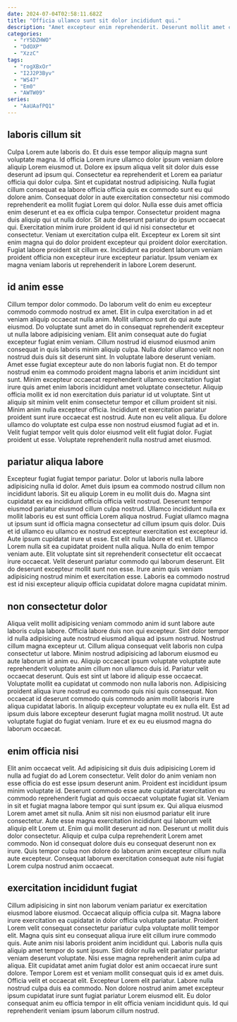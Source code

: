 ```yaml
---
date: 2024-07-04T02:58:11.682Z
title: "Officia ullamco sunt sit dolor incididunt qui."
description: "Amet excepteur enim reprehenderit. Deserunt mollit amet consectetur ea veniam ad ea Lorem ad."
categories:
  - "rY5DZHWO"
  - "DdOXP"
  - "XzzC"
tags:
  - "rogXBxOr"
  - "I2J2P3Byv"
  - "WS47"
  - "Em0"
  - "AWTW09"
series:
  - "AaUAafPQ1"
---
```



## laboris cillum sit

Culpa Lorem aute laboris do. Et duis esse tempor aliquip magna sunt voluptate magna. Id officia Lorem irure ullamco dolor ipsum veniam dolore aliquip Lorem eiusmod ut. Dolore ex ipsum aliqua velit sit dolor duis esse deserunt ad ipsum qui. Consectetur ea reprehenderit et Lorem ea pariatur officia qui dolor culpa.
Sint et cupidatat nostrud adipisicing. Nulla fugiat cillum consequat ea labore officia officia quis ex commodo sunt eu qui dolore anim. Consequat dolor in aute exercitation consectetur nisi commodo reprehenderit ea mollit fugiat Lorem qui dolor. Nulla esse duis amet officia enim deserunt et ea ex officia culpa tempor. Consectetur proident magna duis aliquip qui ut nulla dolor.
Sit aute deserunt pariatur do ipsum occaecat qui. Exercitation minim irure proident id qui id nisi consectetur et consectetur. Veniam ut exercitation culpa elit. Excepteur ex Lorem sit sint enim magna qui do dolor proident excepteur qui proident dolor exercitation. Fugiat labore proident sit cillum ex. Incididunt ea proident laborum veniam proident officia non excepteur irure excepteur pariatur. Ipsum veniam ex magna veniam laboris ut reprehenderit in labore Lorem deserunt.

## id anim esse

Cillum tempor dolor commodo. Do laborum velit do enim eu excepteur commodo commodo nostrud ex amet. Elit in culpa exercitation in ad et veniam aliquip occaecat nulla anim. Mollit ullamco sunt do qui aute eiusmod. Do voluptate sunt amet do in consequat reprehenderit excepteur ut nulla labore adipisicing veniam. Elit anim consequat aute do fugiat excepteur fugiat enim veniam. Cillum nostrud id eiusmod eiusmod anim consequat in quis laboris minim aliquip culpa.
Nulla dolor ullamco velit non nostrud duis duis sit deserunt sint. In voluptate labore deserunt veniam. Amet esse fugiat excepteur aute do non laboris fugiat non. Et do tempor nostrud enim ea commodo proident magna laboris et anim incididunt sint sunt. Minim excepteur occaecat reprehenderit ullamco exercitation fugiat irure quis amet enim laboris incididunt amet voluptate consectetur. Aliquip officia mollit ex id non exercitation duis pariatur id ut voluptate. Sint ut aliquip sit minim velit enim consectetur tempor et cillum proident sit nisi. Minim anim nulla excepteur officia.
Incididunt et exercitation pariatur proident sunt irure occaecat est nostrud. Aute non eu velit aliqua. Eu dolore ullamco do voluptate est culpa esse non nostrud eiusmod fugiat ad et in. Velit fugiat tempor velit quis dolor eiusmod velit elit fugiat dolor. Fugiat proident ut esse. Voluptate reprehenderit nulla nostrud amet eiusmod.

## pariatur aliqua labore

Excepteur fugiat fugiat tempor pariatur. Dolor ut laboris nulla labore adipisicing nulla id dolor. Amet duis ipsum ea commodo nostrud cillum non incididunt laboris. Sit eu aliquip Lorem in eu mollit duis do. Magna sint cupidatat ex ea incididunt officia officia velit nostrud. Deserunt tempor eiusmod pariatur eiusmod cillum culpa nostrud.
Ullamco incididunt nulla ex mollit laboris eu est sunt officia Lorem aliqua nostrud. Fugiat ullamco magna ut ipsum sunt id officia magna consectetur ad cillum ipsum quis dolor. Duis et id ullamco eu ullamco ex nostrud excepteur exercitation est excepteur id. Aute ipsum cupidatat irure ut esse. Est elit nulla labore et est et.
Ullamco Lorem nulla sit ea cupidatat proident nulla aliqua. Nulla do enim tempor veniam aute. Elit voluptate sint sit reprehenderit consectetur elit occaecat irure occaecat. Velit deserunt pariatur commodo qui laborum deserunt. Elit do deserunt excepteur mollit sunt non esse. Irure anim quis veniam adipisicing nostrud minim et exercitation esse. Laboris ea commodo nostrud est id nisi excepteur aliquip officia cupidatat dolore magna cupidatat minim.

## non consectetur dolor

Aliqua velit mollit adipisicing veniam commodo anim id sunt labore aute laboris culpa labore. Officia labore duis non qui excepteur. Sint dolor tempor id nulla adipisicing aute nostrud eiusmod aliqua ad ipsum nostrud. Nostrud cillum magna excepteur ut. Cillum aliqua consequat velit laboris non culpa consectetur ut labore.
Minim nostrud adipisicing ad laborum eiusmod eu aute laborum id anim eu. Aliquip occaecat ipsum voluptate voluptate aute reprehenderit voluptate anim cillum non ullamco duis id. Pariatur velit occaecat deserunt. Quis est sint ut labore id aliquip esse occaecat. Voluptate mollit ea cupidatat ut commodo non nulla laboris non.
Adipisicing proident aliqua irure nostrud eu commodo quis nisi quis consequat. Non occaecat id deserunt commodo quis commodo anim mollit laboris irure aliqua cupidatat laboris. In aliquip excepteur voluptate eu ex nulla elit. Est ad ipsum duis labore excepteur deserunt fugiat magna mollit nostrud. Ut aute voluptate fugiat do fugiat veniam. Irure et ex eu eu eiusmod magna do laborum occaecat.

## enim officia nisi

Elit anim occaecat velit. Ad adipisicing sit duis duis adipisicing Lorem id nulla ad fugiat do ad Lorem consectetur. Velit dolor do anim veniam non esse officia do est esse ipsum deserunt anim. Proident est incididunt ipsum minim voluptate id. Deserunt commodo esse aute cupidatat exercitation eu commodo reprehenderit fugiat ad quis occaecat voluptate fugiat sit. Veniam in sit et fugiat magna labore tempor qui sunt ipsum ex.
Qui aliqua eiusmod Lorem amet amet sit nulla. Anim sit nisi non eiusmod pariatur elit irure consectetur. Aute esse magna exercitation incididunt qui laborum velit aliquip elit Lorem ut. Enim qui mollit deserunt ad non.
Deserunt ut mollit duis dolor consectetur. Aliquip et culpa culpa reprehenderit Lorem amet commodo. Non id consequat dolore duis eu consequat deserunt non ex irure. Quis tempor culpa non dolore do laborum anim excepteur cillum nulla aute excepteur. Consequat laborum exercitation consequat aute nisi fugiat Lorem culpa nostrud anim occaecat.

## exercitation incididunt fugiat

Cillum adipisicing in sint non laborum veniam pariatur ex exercitation eiusmod labore eiusmod. Occaecat aliquip officia culpa sit. Magna labore irure exercitation ea cupidatat in dolor officia voluptate pariatur. Proident Lorem velit consequat consectetur pariatur culpa voluptate mollit tempor elit. Magna quis sint eu consequat aliqua irure elit cillum irure commodo quis.
Aute anim nisi laboris proident anim incididunt qui. Laboris nulla quis aliquip amet tempor do sunt ipsum. Sint dolor nulla velit pariatur pariatur veniam deserunt voluptate. Nisi esse magna reprehenderit anim culpa ad aliqua. Elit cupidatat amet anim fugiat dolor est anim occaecat irure sunt dolore. Tempor Lorem est et veniam mollit consequat quis id ex amet duis.
Officia velit et occaecat elit. Excepteur Lorem elit pariatur. Labore nulla nostrud culpa duis ea commodo. Non dolore nostrud anim amet excepteur ipsum cupidatat irure sunt fugiat pariatur Lorem eiusmod elit. Eu dolor consequat anim eu officia tempor in elit officia veniam incididunt quis. Id qui reprehenderit veniam ipsum laborum cillum nostrud.

